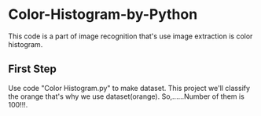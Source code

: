 # Color-Histogram-by-Python
This code is a part of image recognition that's use image extraction is color histogram.

## First Step
Use code "Color Histogram.py" to make dataset. This project we'll classify the orange that's why we use dataset(orange). So,......Number of them is 100!!!.
